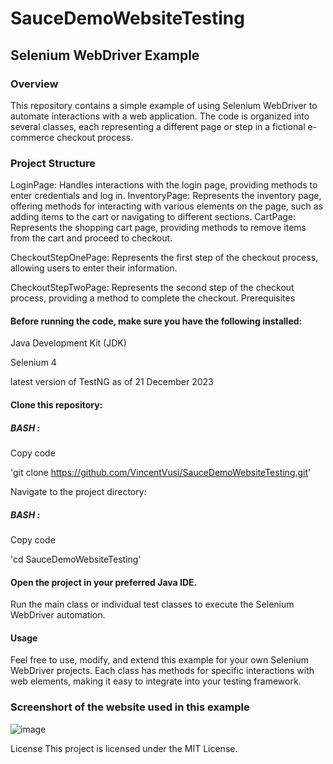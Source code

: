# SauceDemoWebsiteTesting
## Selenium WebDriver Example

### Overview

This repository contains a simple example of using Selenium WebDriver to automate interactions with a web application. The code is organized into several classes, each representing a different page or step in a fictional e-commerce checkout process.

### Project Structure


LoginPage: Handles interactions with the login page, providing methods to enter credentials and log in.
InventoryPage: Represents the inventory page, offering methods for interacting with various elements on the page, such as adding items to the cart or navigating to different sections.
CartPage: Represents the shopping cart page, providing methods to remove items from the cart and proceed to checkout.

CheckoutStepOnePage: Represents the first step of the checkout process, allowing users to enter their information.

CheckoutStepTwoPage: Represents the second step of the checkout process, providing a method to complete the checkout.
Prerequisites


#### Before running the code, make sure you have the following installed:

Java Development Kit (JDK)

Selenium 4

latest version of TestNG as of 21 December 2023

#### Clone this repository:


##### BASH : 

Copy code

'git clone https://github.com/VincentVusi/SauceDemoWebsiteTesting.git'
 
Navigate to the project directory:

##### BASH :

Copy code

 'cd SauceDemoWebsiteTesting'
 
#### Open the project in your preferred Java IDE.

Run the main class or individual test classes to execute the Selenium WebDriver automation.

#### Usage
Feel free to use, modify, and extend this example for your own Selenium WebDriver projects. Each class has methods for specific interactions with web elements, making it easy to integrate into your testing framework.

### Screenshort of the website used in this example

![image](https://github.com/VincentVusi/SauceDemoWebsiteTesting/assets/153896296/7c07a053-0c78-4e73-9596-d7873912e0fe)


License
This project is licensed under the MIT License.
 
